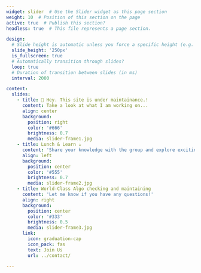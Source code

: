 ```yaml
---
widget: slider  # Use the Slider widget as this page section
weight: 10  # Position of this section on the page
active: true  # Publish this section?
headless: true  # This file represents a page section.

design:
  # Slide height is automatic unless you force a specific height (e.g. '400px')
  slide_height: '250px'
  is_fullscreen: true
  # Automatically transition through slides?
  loop: true
  # Duration of transition between slides (in ms)
  interval: 2000

content:
  slides:
    - title: 👋 Hey. This site is under maintainance.!
      content: Take a look at what I am working on...
      align: center
      background:
        position: right
        color: '#666'
        brightness: 0.7
        media: slider-frame1.jpg
    - title: Lunch & Learn ☕️
      content: 'Share your knowledge with the group and explore exciting new topics together!'
      align: left
      background:
        position: center
        color: '#555'
        brightness: 0.7
        media: slider-frame2.jpg
    - title: World-Class Algo checking and maintaining
      content: 'Let me know if you have any questions!'
      align: right
      background:
        position: center
        color: '#333'
        brightness: 0.5
        media: slider-frame3.jpg
      link:
        icon: graduation-cap
        icon_pack: fas
        text: Join Us
        url: ../contact/

---
```

